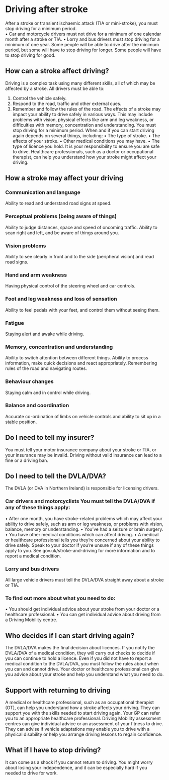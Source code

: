 # Driving after stroke
After a stroke or transient ischaemic attack (TIA or mini-stroke), you must stop driving for a minimum period.                                                    
• Car and motorcycle drivers must not drive for a minimum of one calendar month after a stroke or TIA. 
• Lorry and bus drivers must stop driving for a minimum of one year. Some people will be able to drive after the minimum period, but some will have to stop driving for longer. Some people will have to stop driving for good.

## How can a stroke affect driving?
Driving is a complex task using many different skills, all of which may be affected by a stroke. All drivers must be able to: 
1. Control the vehicle safely. 
2. Respond to the road, traffic and other external cues. 
3. Remember and follow the rules of the road. 
The effects of a stroke may impact your ability to drive safely in various ways. This may include problems with vision, physical effects like arm and leg weakness, or difficulties with memory, concentration and understanding. 
You must stop driving for a minimum period. When and if you can start driving again depends on several things, including: 
• The type of stroke. 
• The effects of your stroke. 
• Other medical conditions you may have. 
• The type of licence you hold. 
It is your responsibility to ensure you are safe to drive. Healthcare professionals, such as a doctor or occupational therapist, can help you understand how your stroke might affect your driving.

## How a stroke may affect your driving
### Communication and language 
Ability to read and understand road signs at speed. 
### Perceptual problems (being aware of things) 
Ability to judge distances, space and speed of oncoming traffic. Ability to scan right and left, and be aware of things around you. 
### Vision problems 
Ability to see clearly in front and to the side (peripheral vision) and read road signs. 
### Hand and arm weakness 
Having physical control of the steering wheel and car controls. 
### Foot and leg weakness and loss of sensation 
Ability to feel pedals with your feet, and control them without seeing them. 
### Fatigue 
Staying alert and awake while driving.
### Memory, concentration and understanding
Ability to switch attention between different things. Ability to process information, make quick decisions and react appropriately. Remembering rules of the road and navigating routes.
### Behaviour changes
Staying calm and in control while driving.
### Balance and coordination
Accurate co-ordination of limbs on vehicle controls and ability to sit up in a stable position.             

## Do I need to tell my insurer?
You must tell your motor insurance company about your stroke or TIA, or your insurance may be invalid. Driving without valid insurance can lead to a fine or a driving ban.

## Do I need to tell the DVLA/DVA?
The DVLA (or DVA in Northern Ireland) is responsible for licensing drivers. 
### Car drivers and motorcyclists You must tell the DVLA/DVA if any of these things apply: 
• After one month, you have stroke-related problems which may affect your ability to drive safely, such as arm or leg weakness, or problems with vision, balance, memory or understanding. 
• You’ve had a seizure or brain surgery. 
• You have other medical conditions which can affect driving. 
• A medical or healthcare professional tells you they’re concerned about your ability to drive safely. 
Speak to your doctor if you’re unsure if any of these things apply to you. See gov.uk/stroke-and-driving for more information and to report a medical condition. 
### Lorry and bus drivers
All large vehicle drivers must tell the DVLA/DVA straight away about a stroke or TIA. 
### To find out more about what you need to do: 
• You should get individual advice about your stroke from your doctor or a healthcare professional. 
• You can get individual advice about driving from a Driving Mobility centre.

## Who decides if I can start driving again?
The DVLA/DVA makes the final decision about licences. If you notify the DVLA/DVA of a medical condition, they will carry out checks to decide if you can continue to hold a licence. 
Even if you did not have to report a medical condition to the DVLA/DVA, you must follow the rules about when you can and cannot drive. Your doctor or healthcare professional can give you advice about your stroke and help you understand what you need to do.

## Support with returning to driving                                                       
A medical or healthcare professional, such as an occupational therapist (OT), can help you understand how a stroke affects your driving. They can support you with the skills needed to start driving again. Your GP can refer you to an appropriate healthcare professional.
Driving Mobility assessment centres can give individual advice or an assessment of your fitness to drive. They can advise if vehicle adaptations may enable you to drive with a physical disability or help you arrange driving lessons to regain confidence.

## What if I have to stop driving?
It can come as a shock if you cannot return to driving. You might worry about losing your independence, and it can be especially hard if you needed to drive for work.                                            
                                               
                                                 
                                                       
                                  
                                                      
                                                       
                    
                                                  
